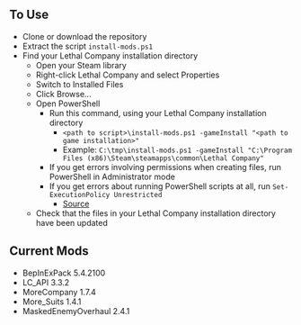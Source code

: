 ## To Use
- Clone or download the repository
- Extract the script `install-mods.ps1`
- Find your Lethal Company installation directory
    - Open your Steam library
    - Right-click Lethal Company and select Properties
    - Switch to Installed Files
    - Click Browse...
  - Open PowerShell
      - Run this command, using your Lethal Company installation directory
          - `<path to script>\install-mods.ps1 -gameInstall "<path to game installation>"`
          - Example: `C:\tmp\install-mods.ps1 -gameInstall "C:\Program Files (x86)\Steam\steamapps\common\Lethal Company"`
      - If you get errors involving permissions when creating files, run PowerShell in Administrator mode
      - If you get errors about running PowerShell scripts at all, run `Set-ExecutionPolicy Unrestricted`
        - [Source](https://www.sharepointdiary.com/2014/03/fix-for-powershell-script-cannot-be-loaded-because-running-scripts-is-disabled-on-this-system.html)
  - Check that the files in your Lethal Company installation directory have been updated
 

## Current Mods
- BepInExPack 5.4.2100
- LC_API 3.3.2
- MoreCompany 1.7.4
- More_Suits 1.4.1
- MaskedEnemyOverhaul 2.4.1
